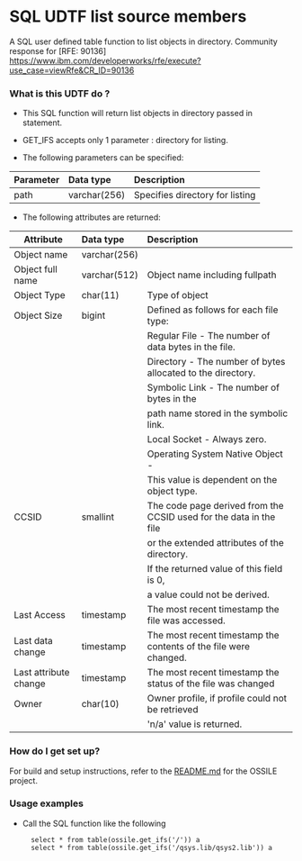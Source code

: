 

# SQL UDTF list source members #

A SQL user defined table function to list objects in directory.
Community response for [RFE: 90136] https://www.ibm.com/developerworks/rfe/execute?use_case=viewRfe&CR_ID=90136

### What is this UDTF do ? ###

* This SQL function will return list objects in directory passed in statement.  

* GET_IFS accepts only 1 parameter :  directory for listing. 
* The following parameters can be specified:

Parameter                          | Data type                     | Description
-----------------------------------|:------------------------------|:------------------------------------------
path					                     | varchar(256)                  | Specifies directory for listing

* The following attributes are returned:

Attribute                          | Data type                     | Description
-----------------------------------|:------------------------------|:------------------------------------------
Object name 	                   | varchar(256)                  | 
Object full name                   | varchar(512)  	           | Object name including fullpath
Object Type                        | char(11)                      | Type of object 
Object Size                        | bigint                        | Defined as follows for each file type:
                                   |                               |	Regular File - The number of data bytes in the file.
				   |			           |  	Directory - The number of bytes allocated to the directory.
				   |				   |	Symbolic Link - The number of bytes in the 
				   |                               |     path name stored in the symbolic link.
		                   |	                           |	Local Socket - Always zero.
				   |	              	           |	Operating System Native Object - 
				   |                               |    This value is dependent on the object type.
CCSID                              | smallint                      |  The code page derived from the CCSID used for the data in the file 
                                   |                               |   or the extended attributes of the directory. 
				   |                               |   If the returned value of this field is 0, 
				   |                               |   a value could not be derived.
Last Access                        | timestamp                     | The most recent timestamp the file was accessed.
Last data change                   | timestamp                     | The most recent timestamp the contents of the file were changed.
Last attribute change              | timestamp                     | The most recent timestamp the status of the file was changed
Owner                       	   | char(10)                      | Owner profile, if profile could not be retrieved 
                                   |                               |  'n/a' value is returned.

### How do I get set up? ###

For build and setup instructions, refer to the [README.md](../../README.md) for the OSSILE project.

### Usage examples ###

* Call the SQL function like the following 
 
        select * from table(ossile.get_ifs('/')) a 
        select * from table(ossile.get_ifs('/qsys.lib/qsys2.lib')) a 

